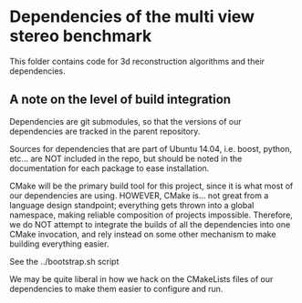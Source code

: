 # Dependencies of the multi view stereo benchmark

This folder contains code for 3d reconstruction algorithms and their dependencies.

## A note on the level of build integration
Dependencies are git submodules, so that the versions of our dependencies are tracked in the parent repository.

Sources for dependencies that are part of Ubuntu 14.04, i.e. boost, python,
etc... are NOT included in the repo, but should be noted in the documentation
for each package to ease installation.

CMake will be the primary build tool for this project, since it is what most of
our dependencies are using.  HOWEVER, CMake is... not great from a language
design standpoint; everything gets thrown into a global namespace, making
reliable composition of projects impossible.  Therefore, we do NOT attempt to
integrate the builds of all the dependencies into one CMake invocation, and
rely instead on some other mechanism to make building everything easier. 

See the ../bootstrap.sh script

We may be quite liberal in how we hack on the CMakeLists files of our
dependencies to make them easier to configure and run.

